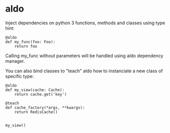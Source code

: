 # aldo
Inject dependencies on python 3 functions, methods and classes using type hint:

    @aldo
    def my_func(foo: Foo):
        return foo
    
Calling my_func without parameters will be handled using aldo dependency manager.

You can also bind classes to "teach" aldo how to instanciate a new class of specific type:

    @aldo
    def my_view(cache: Cache):
        return cache.get('key')
    
    @teach
    def cache_factory(*args, **kwargs):
        return RedisCache()
        
    
    my_view()
